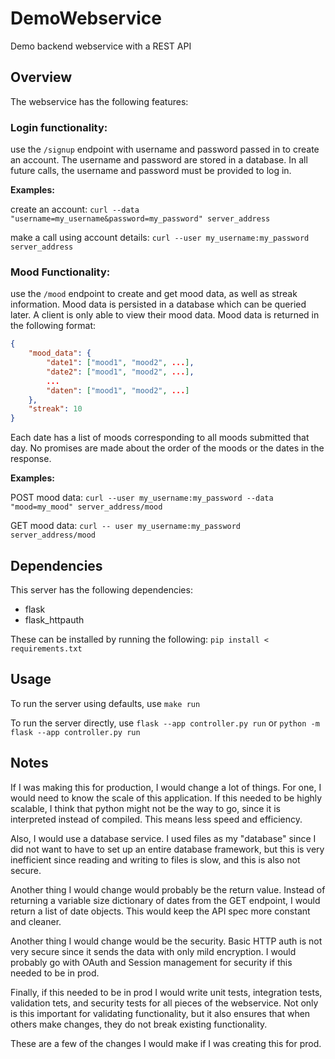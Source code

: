 # DemoWebservice

Demo backend webservice with a REST API

## Overview

The webservice has the following features:

### Login functionality: 

use the `/signup` endpoint with username and password passed in to create an account. The username and password are stored in a database. In all future calls, the username and password must be provided to log in.    

**Examples:**

create an account: `curl --data "username=my_username&password=my_password" server_address`

make a call using account details: `curl --user my_username:my_password server_address`

### Mood Functionality:
use the `/mood` endpoint to create and get mood data, as well as streak information. Mood data is persisted in a database which can be queried later. A client is only able to view their mood data. Mood data is returned in the following format:

```json
{
    "mood_data": {
        "date1": ["mood1", "mood2", ...],
        "date2": ["mood1", "mood2", ...],
        ...
        "daten": ["mood1", "mood2", ...]
    },
    "streak": 10
}
```

Each date has a list of moods corresponding to all moods submitted that day. No promises are made about the order of the moods or the dates in the response.

**Examples:**

POST mood data: `curl --user my_username:my_password --data "mood=my_mood" server_address/mood`

GET mood data: `curl -- user my_username:my_password server_address/mood`

## Dependencies

This server has the following dependencies:

- flask
- flask_httpauth

These can be installed by running the following: `pip install < requirements.txt`

## Usage

To run the server using defaults, use `make run`

To run the server directly, use `flask --app controller.py run` or `python -m flask --app controller.py run`

## Notes

If I was making this for production, I would change a lot of things. For one, I would need to know the scale of this application. If this needed to be highly scalable, I think that python might not be the way to go, since it is interpreted instead of compiled. This means less speed and efficiency.

Also, I would use a database service. I used files as my "database" since I did not want to have to set up an entire database framework, but this is very inefficient since reading and writing to files is slow, and this is also not secure.

Another thing I would change would probably be the return value. Instead of  returning a variable size dictionary of dates from the GET endpoint, I would return a list of date objects. This would keep the API spec more constant and cleaner.

Another thing I would change would be the security. Basic HTTP auth is not very secure since it sends the data with only mild encryption. I would probably go with OAuth and Session management for security if this needed to be in prod.

Finally, if this needed to be in prod I would write unit tests, integration tests, validation tets, and security tests for all pieces of the webservice. Not only is this important for validating functionality, but it also ensures that when others make changes, they do not break existing functionality.

These are a few of the changes I would make if I was creating this for prod.